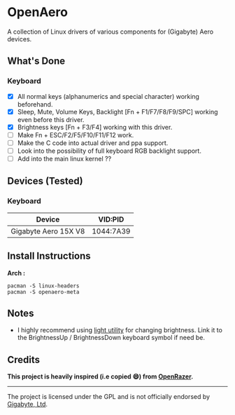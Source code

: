 # OpenAero
A collection of Linux drivers of various components for (Gigabyte) Aero devices.

## What's Done
### Keyboard
- [x] All normal keys (alphanumerics and special character) working beforehand.
- [x] Sleep, Mute, Volume Keys, Backlight [Fn + F1/F7/F8/F9/SPC] working even before this driver.
- [x] Brightness keys [Fn + F3/F4] working with this driver.
- [ ] Make Fn + ESC/F2/F5/F10/F11/F12 work.
- [ ] Make the C code into actual driver and ppa support.
- [ ] Look into the possibility of full keyboard RGB backlight support.
- [ ] Add into the main linux kernel ??

## Devices (Tested)
### Keyboard
| Device                                        |   VID:PID   |
| --------------------------------------------- | ----------- |
| Gigabyte Aero 15X V8                          |  1044:7A39  |


## Install Instructions
**Arch :** 
```
pacman -S linux-headers
pacman -S openaero-meta
```

## Notes
* I highly recommend using [light utility](https://github.com/haikarainen/light) for changing brightness. Link it to the BrightnessUp / BrightnessDown keyboard symbol if need be.

## Credits
**This project is heavily inspired (i.e copied 😄) from [OpenRazer](https://openrazer.github.io/).**

---
The project is licensed under the GPL and is not officially endorsed by [Gigabyte, Ltd](https://www.gigabyte.com//).
